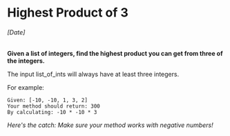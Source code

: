 # Highest Product of 3
###### [Date]

**Given a list of integers, find the highest product you can get from three of the integers.**

The input list_of_ints will always have at least three integers.

For example:
```
Given: [-10, -10, 1, 3, 2]
Your method should return: 300
By calculating: -10 * -10 * 3
```

_Here's the catch: Make sure your method works with negative numbers!_

